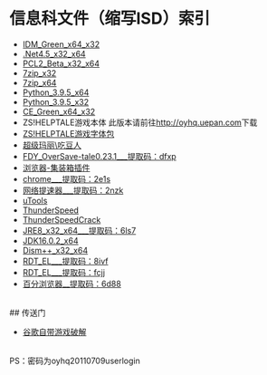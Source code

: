 # 信息科文件（缩写ISD）索引
- [IDM_Green_x64_x32](ouyanghongqian.github.io/ISD/idm.zip)
- [.Net4.5_x32_x64](ouyanghongqian.github.io/ISD/net45.exe)
- [PCL2_Beta_x32_x64](ouyanghongqian.github.io/ISD/PCL.7z)
- [7zip_x32](https://www.7-zip.org/a/7z1900.exe)
- [7zip_x64](https://www.7-zip.org/a/7z1900-x64.exe)
- [Python_3.9.5_x64](https://www.python.org/ftp/python/3.9.6/python-3.9.6-amd64.exe)
- [Python_3.9.5_x32](https://www.python.org/ftp/python/3.9.6/python-3.9.6.exe)
- [CE_Green_x64_x32](ouyanghongqian.github.io/ISD/CE_G.zip)
- ZS!HELPTALE游戏本体 此版本请前往<http://oyhq.uepan.com>下载
- [ZS!HELPTALE游戏字体包](ouyanghongqian.github.io/ISD/zshtfont.7z)
- [超级玛丽\吃豆人](ouyanghongqian.github.io/ISD/VNES.7z)
- [FDY_OverSave-tale0.23.1___提取码：dfxp](https://ouyhq.lanzoui.com/iMRfzsoiddg)
- [浏览器-集装箱插件](https://a.newday.me/)
- [chrome___提取码：2e1s](https://ouyhq.lanzoui.com/iqOdcsmtlfa)
- [网络提速器___提取码：2nzk](https://ouyhq.lanzoui.com/iqJKdsmuc5c)
- [uTools](http://u.tools/)
- [ThunderSpeed](https://ouyanghongqian.github.com/ISD/TSI.exe)
- [ThunderSpeedCrack](https://ouyanghongqian.github.com/ISD/TSC.exe)
- [JRE8_x32_x64___提取码：6ls7](https://ouyhq.lanzoui.com/b02ccecib)
- [JDK16.0.2_x64](https://dfenghuoyunji.jb51.net/202103/tools/Java.SE.Development.Kit.16_jb51.rar)
- [Dism++_x32_x64](http://www.chuyu.me/zh-Hans/)
- [RDT_EL___提取码：8ivf](https://ouyhq.lanzoui.com/iw3gfsp2xjc)
- [RDT_EL___提取码：fcjj](https://ouyhq.lanzoui.com/ifIKnsp3igf)
- [百分浏览器__提取码：6d88](https://ouyhq.lanzoui.com/iXMxmsq526h)
<br>
## 传送门

- [谷歌自带游戏破解](https://ouyanghongqian.github.io/ISD/dinoB)
<br>
PS：密码为oyhq20110709userlogin
